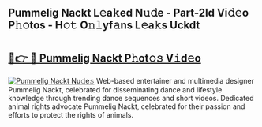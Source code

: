 ## Pummelig Nackt L𝚎a𝚔ed N𝚞𝚍e - Part-2ld Vi𝚍𝚎o P𝚑𝚘tos - H𝚘𝚝 O𝚗𝚕yf𝚊ns L𝚎a𝚔s Uckdt

# <h2><a href="http://kfdocl.oniu.top/?m=Pummelig+Nackt">🔗👉 🔴 Pummelig Nackt P𝚑ot𝚘𝚜 V𝚒d𝚎o</a></h2>

[![Pummelig Nackt Nu𝚍e𝚜](https://i.imgur.com/0qMVB7G.gif)](http://kfdocl.oniu.top/?m=Pummelig+Nackt)
Web-based entertainer and multimedia designer Pummelig Nackt, celebrated for disseminating dance and lifestyle knowledge through trending dance sequences and short videos. Dedicated animal rights advocate Pummelig Nackt, celebrated for their passion and efforts to protect the rights of animals.  
